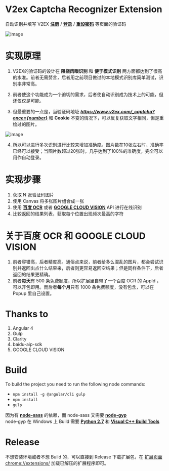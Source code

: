 # V2ex Captcha Recognizer Extension  
自动识别并填写 V2EX **[注册](https://www.v2ex.com/signup)** / **[登录](https://www.v2ex.com/signin)** / **[重设密码](https://www.v2ex.com/forgot)** 等页面的验证码

![image](https://raw.githubusercontent.com/gragrance/v2exCaptchaRecognizer/master/screenshot.gif)

# 实现原理  
1. V2EX的验证码的设计在 **阻挠肉眼识别** 和 **便于模式识别** 两方面都达到了很高的水准。前者无需赘言，后者用之前项目做过的本地模式识别库简单测试，识别率非常高。

1. 前者使这个功能成为一个迫切的需求，后者使自动识别成为技术上的可能，但还仅仅是可能。

1. 但最重要的一点是，当验证码地址 __*https://www.v2ex.com/_captcha?once={number}*__ 和 **Cookie** 不变的情况下，可以反复获取文字相同，但是重绘过的图片。  

![image](https://user-images.githubusercontent.com/34030605/33271369-ffd3ada0-d3c1-11e7-800c-be32b1b62729.png)  

4. 所以可以进行多次识别进行比较来增加准确度。图片数在10张左右时，准确率已经可以接受；当图片数超过20张时，几乎达到了100%的准确度，完全可以用作自动登录。 

# 实现步骤 
1. 获取 N 张验证码图片
1. 使用 Canvas 将多张图片组合成一张
1. 使用 **[百度 OCR](https://cloud.baidu.com/doc/OCR/index.html)** 或者 **[GOOGLE CLOUD VISION](https://cloud.google.com/vision/?hl=zh_CN)** API 进行在线识别
1. 比较返回的结果列表，获取每个位置出现频次最高的字符

# 关于百度 OCR 和 GOOGLE CLOUD VISION
1. 前者容错高，后者精度高。通俗点来说，前者给多么混乱的图片，都会尝试识别并返回出点什么结果来，后者则更容易返回空结果；但是同样条件下，后者返回的结果更精确。
1. 前者**每天**有 500 条免费额度，所以扩展里自带了一个百度 OCR 的 AppId ，可以开包即用。而后者**每个月**只有 1000 条免费额度，没有包含，可以在 Popup 里自己设置。

# Thanks to
1. Angular 4 
1. Gulp
1. Clarity
1. baidu-aip-sdk
1. GOOGLE CLOUD VISION

# Build
To build the project you need to run the following node commands:
* `npm install -g @angular/cli gulp`
* `npm install`
* `gulp`

因为有 **[node-sass](https://github.com/sass/node-sass)** 的依赖，而 node-sass 又需要 **[node-gyp](https://github.com/nodejs/node-gyp#on-windows)**  
node-gyp 在 Windows 上 Build 需要 **[Python 2.7](https://www.python.org/downloads/)** 和 **[Visual C++ Build Tools](https://download.microsoft.com/download/E/E/D/EEDF18A8-4AED-4CE0-BEBE-70A83094FC5A/BuildTools_Full.exe)**

# Release  
不想安装环境或者不想 Build 的，可以直接到 Release 下载扩展包，在 [扩展页面 chrome://extensions/](chrome://extensions/) 加载已解压的扩展程序即可。
